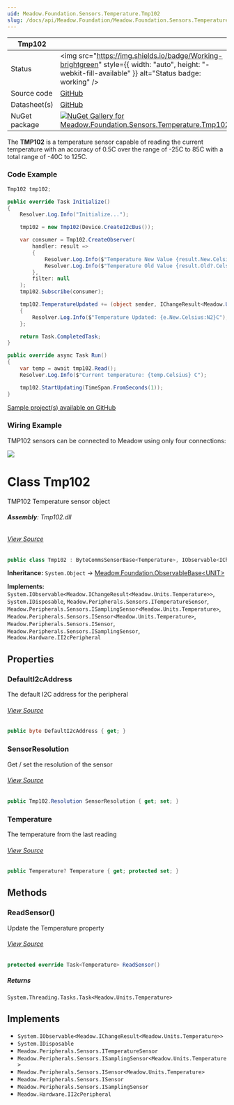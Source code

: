 ```yaml
---
uid: Meadow.Foundation.Sensors.Temperature.Tmp102
slug: /docs/api/Meadow.Foundation/Meadow.Foundation.Sensors.Temperature.Tmp102
---
```


| Tmp102 | |
|--------|--------|
| Status | <img src="https://img.shields.io/badge/Working-brightgreen" style={{ width: "auto", height: "-webkit-fill-available" }} alt="Status badge: working" /> |
| Source code | [GitHub](https://github.com/WildernessLabs/Meadow.Foundation/tree/main/Source/Meadow.Foundation.Peripherals/Sensors.Temperature.Tmp102) |
| Datasheet(s) | [GitHub](https://github.com/WildernessLabs/Meadow.Foundation/tree/main/Source/Meadow.Foundation.Peripherals/Sensors.Temperature.Tmp102/Datasheet) |
| NuGet package | <a href="https://www.nuget.org/packages/Meadow.Foundation.Sensors.Temperature.Tmp102/" target="_blank"><img src="https://img.shields.io/nuget/v/Meadow.Foundation.Sensors.Temperature.Tmp102.svg?label=Meadow.Foundation.Sensors.Temperature.Tmp102" alt="NuGet Gallery for Meadow.Foundation.Sensors.Temperature.Tmp102" /></a> |

The **TMP102** is a temperature sensor capable of reading the current temperature with an accuracy of 0.5C over the range of -25C to 85C with a total range of -40C to 125C.

### Code Example

```csharp
Tmp102 tmp102;

public override Task Initialize()
{
    Resolver.Log.Info("Initialize...");

    tmp102 = new Tmp102(Device.CreateI2cBus());

    var consumer = Tmp102.CreateObserver(
        handler: result =>
        {
            Resolver.Log.Info($"Temperature New Value {result.New.Celsius}C");
            Resolver.Log.Info($"Temperature Old Value {result.Old?.Celsius}C");
        },
        filter: null
    );
    tmp102.Subscribe(consumer);

    tmp102.TemperatureUpdated += (object sender, IChangeResult<Meadow.Units.Temperature> e) =>
    {
        Resolver.Log.Info($"Temperature Updated: {e.New.Celsius:N2}C");
    };

    return Task.CompletedTask;
}

public override async Task Run()
{
    var temp = await tmp102.Read();
    Resolver.Log.Info($"Current temperature: {temp.Celsius} C");

    tmp102.StartUpdating(TimeSpan.FromSeconds(1));
}

```

[Sample project(s) available on GitHub](https://github.com/WildernessLabs/Meadow.Foundation/tree/main/Source/Meadow.Foundation.Peripherals/Sensors.Temperature.Tmp102/Samples/Tmp102_Sample)

### Wiring Example

TMP102 sensors can be connected to Meadow using only four connections:

<img src="/API_Assets/Meadow.Foundation.Sensors.Temperature.TMP102/TMP102_Fritzing.svg" />

# Class Tmp102
TMP102 Temperature sensor object

###### **Assembly**: Tmp102.dll
###### [View Source](https://github.com/WildernessLabs/Meadow.Foundation/blob/main/Source/Meadow.Foundation.Peripherals/Sensors.Temperature.Tmp102/Driver/Tmp102.Resolution.cs#L3)
```csharp title="Declaration"
public class Tmp102 : ByteCommsSensorBase<Temperature>, IObservable<IChangeResult<Temperature>>, IDisposable, ITemperatureSensor, ISamplingSensor<Temperature>, ISensor<Temperature>, ISensor, ISamplingSensor, II2cPeripheral
```
**Inheritance:** `System.Object` -> [Meadow.Foundation.ObservableBase&lt;UNIT&gt;](../ByteCommsSensorBase`UNIT`)

**Implements:**  
`System.IObservable<Meadow.IChangeResult<Meadow.Units.Temperature>>`, `System.IDisposable`, `Meadow.Peripherals.Sensors.ITemperatureSensor`, `Meadow.Peripherals.Sensors.ISamplingSensor<Meadow.Units.Temperature>`, `Meadow.Peripherals.Sensors.ISensor<Meadow.Units.Temperature>`, `Meadow.Peripherals.Sensors.ISensor`, `Meadow.Peripherals.Sensors.ISamplingSensor`, `Meadow.Hardware.II2cPeripheral`

## Properties
### DefaultI2cAddress
The default I2C address for the peripheral
###### [View Source](https://github.com/WildernessLabs/Meadow.Foundation/blob/main/Source/Meadow.Foundation.Peripherals/Sensors.Temperature.Tmp102/Driver/Tmp102.cs#L16)
```csharp title="Declaration"
public byte DefaultI2cAddress { get; }
```
### SensorResolution
Get / set the resolution of the sensor
###### [View Source](https://github.com/WildernessLabs/Meadow.Foundation/blob/main/Source/Meadow.Foundation.Peripherals/Sensors.Temperature.Tmp102/Driver/Tmp102.cs#L26)
```csharp title="Declaration"
public Tmp102.Resolution SensorResolution { get; set; }
```
### Temperature
The temperature from the last reading
###### [View Source](https://github.com/WildernessLabs/Meadow.Foundation/blob/main/Source/Meadow.Foundation.Peripherals/Sensors.Temperature.Tmp102/Driver/Tmp102.cs#L50)
```csharp title="Declaration"
public Temperature? Temperature { get; protected set; }
```
## Methods
### ReadSensor()
Update the Temperature property
###### [View Source](https://github.com/WildernessLabs/Meadow.Foundation/blob/main/Source/Meadow.Foundation.Peripherals/Sensors.Temperature.Tmp102/Driver/Tmp102.cs#L68)
```csharp title="Declaration"
protected override Task<Temperature> ReadSensor()
```

##### Returns

`System.Threading.Tasks.Task<Meadow.Units.Temperature>`

## Implements

* `System.IObservable<Meadow.IChangeResult<Meadow.Units.Temperature>>`
* `System.IDisposable`
* `Meadow.Peripherals.Sensors.ITemperatureSensor`
* `Meadow.Peripherals.Sensors.ISamplingSensor<Meadow.Units.Temperature>`
* `Meadow.Peripherals.Sensors.ISensor<Meadow.Units.Temperature>`
* `Meadow.Peripherals.Sensors.ISensor`
* `Meadow.Peripherals.Sensors.ISamplingSensor`
* `Meadow.Hardware.II2cPeripheral`
